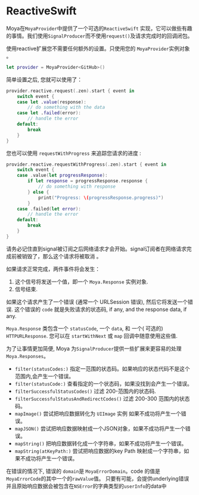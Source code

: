 # ReactiveSwift

Moya在`MoyaProvider`中提供了一个可选的`ReactiveSwift` 实现，它可以做些有趣的事情。我们使用`SignalProducer`而不使用`request()`及请求完成时的回调闭包。


使用reactive扩展您不需要任何额外的设置。只使用您的 `MoyaProvider`实例对象 。

```swift
let provider = MoyaProvider<GitHub>()
```

简单设置之后, 您就可以使用了：

```swift
provider.reactive.request(.zen).start { event in
    switch event {
    case let .value(response):
        // do something with the data
    case let .failed(error):
        // handle the error
    default:
        break
    }
}
```

您也可以使用 `requestWithProgress` 来追踪您请求的进度 :

```swift
provider.reactive.requestWithProgress(.zen).start { event in
    switch event {
    case .value(let progressResponse):
        if let response = progressResponse.response {
            // do something with response
        } else {
            print("Progress: \(progressResponse.progress)")
        }
    case .failed(let error):
        // handle the error
    default:
        break
    }
}
```

请务必记住直到signal被订阅之后网络请求才会开始。signal订阅者在网络请求完成前被销毁了，那么这个请求将被取消 。

如果请求正常完成，两件事件将会发生：

1. 这个信号将发送一个值，即一个 `Moya.Response` 实例对象.
2. 信号结束.

如果这个请求产生了一个错误 (通常一个 URLSession 错误),
然后它将发送一个错误. 这个错误的 `code` 就是失败请求的状态码, if any, and the response data, if any.

`Moya.Response` 类包含一个 `statusCode`, 一个 `data`,
和 一个( 可选的) `HTTPURLResponse`. 您可以在 `startWithNext` 或 `map` 回调中随意使用这些值.

为了让事情更加简便, Moya 为`SignalProducer`提供一些扩展来更容易的处理`Moya.Responses`。


- `filter(statusCodes:)` 指定一范围的状态码。如果响应的状态代码不是这个范围内,会产生一个错误。
- `filter(statusCode:)` 查看指定的一个状态码，如果没找到会产生一个错误。
- `filterSuccessfulStatusCodes()` 过滤 200-范围内的状态码.
- `filterSuccessfulStatusAndRedirectCodes()` 过滤 200-300 范围内的状态码。
- `mapImage()` 尝试把响应数据转化为 `UIImage` 实例
  如果不成功将产生一个错误。
- `mapJSON()` 尝试把响应数据映射成一个JSON对象，如果不成功将产生一个错误。
- `mapString()` 把响应数据转化成一个字符串，如果不成功将产生一个错误。
- `mapString(atKeyPath:)` 尝试把响应数据的key Path 映射成一个字符串，如果不成功将产生一个错误。


在错误的情况下, 错误的 `domain`是 `MoyaErrorDomain`。code
的值是`MoyaErrorCode`的其中一个的`rawValue`值。 只要有可能，会提供underlying错误并且原始响应数据会被包含在`NSError`的字典类型的`userInfo`的data中